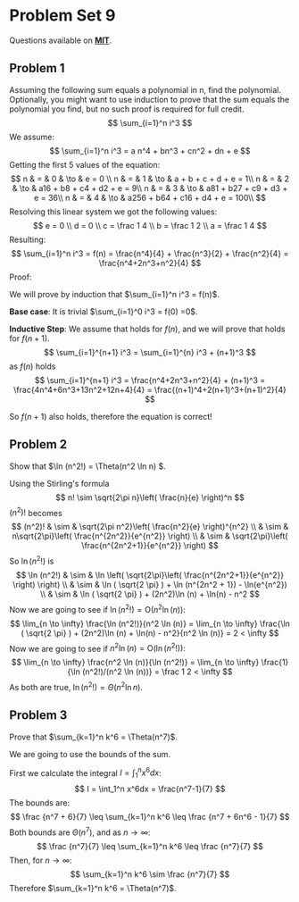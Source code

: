 # Problem Set 9

Questions available on [**MIT**](https://openlearninglibrary.mit.edu/assets/courseware/v1/7f4ac06846334ddd88be8fdb92b94d31/asset-v1:OCW+6.042J+2T2019+type@asset+block/MIT6_042JS15_ps9.pdf).

## Problem 1

Assuming the following sum equals a polynomial in n, find the polynomial. Optionally, you might want to use induction to prove that the sum equals the polynomial you find, but no such proof is required for full credit.
$$
\sum_{i=1}^n i^3
$$
We assume:
$$
\sum_{i=1}^n i^3 = a n^4 + bn^3 + cn^2 + dn + e
$$
Getting the first 5 values of the equation:
$$
n & = & 0 & \to & e = 0 \\
n & = & 1 & \to & a + b + c + d + e = 1\\
n & = & 2 & \to & a16 + b8 + c4 + d2 + e = 9\\
n & = & 3 & \to & a81 + b27 + c9 + d3 + e = 36\\
n & = & 4 & \to & a256 + b64 + c16 + d4 + e = 100\\
$$
Resolving this linear system we got the following values:
$$
e = 0 \\
d = 0 \\
c = \frac 1 4 \\
b = \frac 1 2 \\
a = \frac 1 4
$$
Resulting:
$$
\sum_{i=1}^n i^3 = f(n) = \frac{n^4}{4} + \frac{n^3}{2} + \frac{n^2}{4} = \frac{n^4+2n^3+n^2}{4}
$$
Proof:

We will prove by induction that $\sum_{i=1}^n i^3 = f(n)$.

**Base case**: It is trivial $\sum_{i=1}^0 i^3 = f(0) =0$.

**Inductive Step**: We assume that holds for $f(n)$, and we will prove that holds for $f(n+1)$.
$$
\sum_{i=1}^{n+1} i^3 = \sum_{i=1}^{n} i^3 + (n+1)^3
$$
as $f(n)$ holds
$$
\sum_{i=1}^{n+1} i^3 = \frac{n^4+2n^3+n^2}{4} + (n+1)^3 = \frac{4n^4+6n^3+13n^2+12n+4}{4} = \frac{(n+1)^4+2(n+1)^3+(n+1)^2}{4}
$$


So $f(n+1)$ also holds, therefore the equation is correct!

## Problem 2

Show that $\ln (n^2!) = \Theta(n^2 \ln n) $.

Using the Stirling's formula
$$
n! \sim \sqrt{2\pi n}\left( \frac{n}{e} \right)^n
$$
$(n^2)!$ becomes
$$
(n^2)! & \sim &  \sqrt{2\pi n^2}\left( \frac{n^2}{e} \right)^{n^2} \\
& \sim & n\sqrt{2\pi}\left( \frac{n^{2n^2}}{e^{n^2}} \right) \\
& \sim & \sqrt{2\pi}\left( \frac{n^{2n^2+1}}{e^{n^2}} \right)
$$
So $\ln(n^2!)$ is
$$
\ln (n^2!) & \sim & \ln \left( \sqrt{2\pi}\left( \frac{n^{2n^2+1}}{e^{n^2}} \right) \right) \\
& \sim & \ln ( \sqrt{2 \pi} ) + \ln (n^{2n^2 + 1}) - \ln(e^{n^2}) \\
& \sim & \ln ( \sqrt{2 \pi} ) + (2n^2)\ln (n) + \ln(n) - n^2
$$
Now we are going to see if $\ln (n^2!) = \text{O}(n^2 \ln (n))$:
$$
\lim_{n \to \infty} \frac{\ln (n^2!)}{n^2 \ln (n)} = \lim_{n \to \infty} \frac{\ln ( \sqrt{2 \pi} ) + (2n^2)\ln (n) + \ln(n) - n^2}{n^2 \ln (n)} = 2 < \infty
$$
Now we are going to see if $n^2 \ln (n) = \text{O}(\ln (n^2!))$:
$$
\lim_{n \to \infty} \frac{n^2 \ln (n)}{\ln (n^2!)} = \lim_{n \to \infty} \frac{1}{\ln (n^2!)/(n^2 \ln (n))} = \frac 1 2 < \infty
$$
As both are true,  $\ln (n^2!) = \Theta(n^2 \ln n)$. 

## Problem 3

Prove that $\sum_{k=1}^n k^6 = \Theta(n^7)$.

We are going to use the bounds of the sum.

First we calculate the integral $I = \int_1^n x^6dx$:
$$
I = \int_1^n x^6dx = \frac{n^7-1}{7}
$$
The bounds are:
$$
\frac {n^7 + 6}{7} \leq \sum_{k=1}^n k^6 \leq \frac {n^7 + 6n^6 - 1}{7}
$$
Both bounds are $\Theta(n^7)$,  and as $n \to \infty$:
$$
\frac {n^7}{7} \leq \sum_{k=1}^n k^6 \leq \frac {n^7}{7}
$$
Then, for $n \to \infty$:
$$
\sum_{k=1}^n k^6 \sim \frac {n^7}{7}
$$
Therefore $\sum_{k=1}^n k^6 = \Theta(n^7)$.